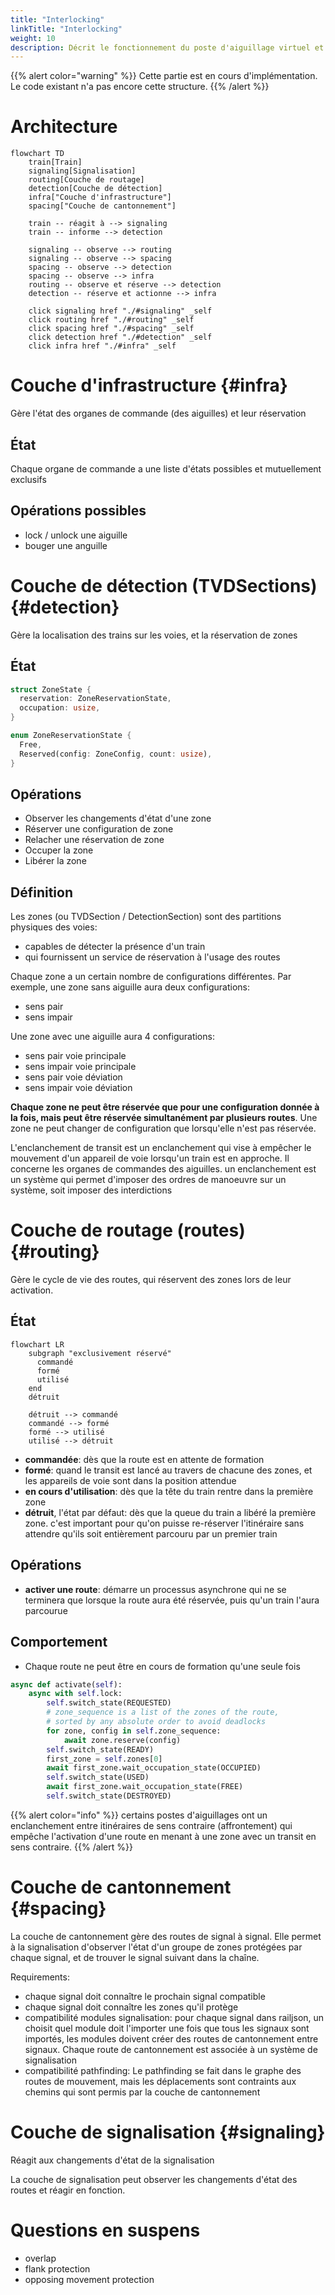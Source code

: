 ```yaml
---
title: "Interlocking"
linkTitle: "Interlocking"
weight: 10
description: Décrit le fonctionnement du poste d'aiguillage virtuel et de la signalisation
---
```


{{% alert color="warning" %}}
Cette partie est en cours d'implémentation. Le code existant n'a pas encore cette structure.
{{% /alert %}}

# Architecture

```mermaid
flowchart TD
    train[Train]
    signaling[Signalisation]
    routing[Couche de routage]
    detection[Couche de détection]
    infra["Couche d'infrastructure"]
    spacing["Couche de cantonnement"]

    train -- réagit à --> signaling
    train -- informe --> detection

    signaling -- observe --> routing
    signaling -- observe --> spacing
    spacing -- observe --> detection
    spacing -- observe --> infra
    routing -- observe et réserve --> detection
    detection -- réserve et actionne --> infra

    click signaling href "./#signaling" _self
    click routing href "./#routing" _self
    click spacing href "./#spacing" _self
    click detection href "./#detection" _self
    click infra href "./#infra" _self
```

# Couche d'infrastructure {#infra}

Gère l'état des organes de commande (des aiguilles) et leur réservation

## État

Chaque organe de commande a une liste d'états possibles et mutuellement exclusifs

## Opérations possibles

 - lock / unlock une aiguille
 - bouger une anguille

# Couche de détection (TVDSections) {#detection}

Gère la localisation des trains sur les voies, et la réservation de zones

## État

```rust
struct ZoneState {
  reservation: ZoneReservationState,
  occupation: usize,
}

enum ZoneReservationState {
  Free,
  Reserved(config: ZoneConfig, count: usize),
}
```

## Opérations

 - Observer les changements d'état d'une zone
 - Réserver une configuration de zone
 - Relacher une réservation de zone
 - Occuper la zone
 - Libérer la zone

## Définition

Les zones (ou TVDSection / DetectionSection) sont des partitions physiques des voies:

 - capables de détecter la présence d'un train
 - qui fournissent un service de réservation à l'usage des routes

Chaque zone a un certain nombre de configurations différentes.
Par exemple, une zone sans aiguille aura deux configurations:

 - sens pair
 - sens impair

Une zone avec une aiguille aura 4 configurations:

 - sens pair voie principale
 - sens impair voie principale
 - sens pair voie déviation
 - sens impair voie déviation

**Chaque zone ne peut être réservée que pour une configuration donnée à la fois, mais peut être réservée simultanément par plusieurs routes**.
Une zone ne peut changer de configuration que lorsqu'elle n'est pas réservée.

L'enclanchement de transit est un enclanchement qui vise à empêcher le mouvement d'un appareil de voie lorsqu'un train est en approche.
Il concerne les organes de commandes des aiguilles.
un enclanchement est un système qui permet d'imposer des ordres de manoeuvre sur un système, soit imposer des interdictions

# Couche de routage (routes) {#routing}

Gère le cycle de vie des routes, qui réservent des zones lors de leur activation.

## État

```mermaid
flowchart LR
    subgraph "exclusivement réservé"
      commandé
      formé
      utilisé
    end
    détruit

    détruit --> commandé
    commandé --> formé
    formé --> utilisé
    utilisé --> détruit

```

 - **commandée**: dès que la route est en attente de formation
 - **formé**: quand le transit est lancé au travers de chacune des zones, et les appareils de voie sont dans la position attendue
 - **en cours d'utilisation**: dès que la tête du train rentre dans la première zone
 - **détruit**, l'état par défaut: dès que la queue du train a libéré la première zone.
   c'est important pour qu'on puisse re-réserver l'itinéraire sans attendre qu'ils soit entièrement parcouru par un premier train

## Opérations

 - **activer une route**: démarre un processus asynchrone qui ne se terminera que lorsque la route aura été réservée, puis qu'un train l'aura parcourue

## Comportement

 - Chaque route ne peut être en cours de formation qu'une seule fois

```python
async def activate(self):
    async with self.lock:
        self.switch_state(REQUESTED)
        # zone_sequence is a list of the zones of the route,
        # sorted by any absolute order to avoid deadlocks
        for zone, config in self.zone_sequence:
            await zone.reserve(config)
        self.switch_state(READY)
        first_zone = self.zones[0]
        await first_zone.wait_occupation_state(OCCUPIED)
        self.switch_state(USED)
        await first_zone.wait_occupation_state(FREE)
        self.switch_state(DESTROYED)
```

{{% alert color="info" %}}
certains postes d'aiguillages ont un enclanchement entre itinéraires de sens contraire (affrontement) qui empêche l'activation d'une route en menant à une zone avec un transit en sens contraire.
{{% /alert %}}

# Couche de cantonnement {#spacing}

La couche de cantonnement gère des routes de signal à signal.
Elle permet à la signalisation d'observer l'état d'un groupe
de zones protégées par chaque signal, et de trouver le signal
suivant dans la chaîne.

Requirements:
 - chaque signal doit connaître le prochain signal compatible
 - chaque signal doit connaître les zones qu'il protège
 - compatibilité modules signalisation:
 pour chaque signal dans railjson, un choisit quel module doit l'importer
 une fois que tous les signaux sont importés, les modules doivent créer des routes de cantonnement entre signaux. Chaque route de cantonnement est associée à un système de signalisation
 - compatibilité pathfinding: Le pathfinding se fait dans le graphe des routes de mouvement, mais les déplacements sont contraints aux chemins qui sont permis par la couche de cantonnement

# Couche de signalisation {#signaling}

Réagit aux changements d'état de la signalisation

La couche de signalisation peut observer les changements d'état des routes et réagir en fonction.

# Questions en suspens

 - overlap
 - flank protection
 - opposing movement protection
